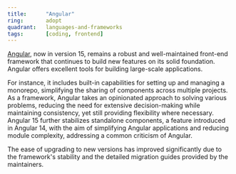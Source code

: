 ```yaml
---
title:      "Angular"
ring:       adopt
quadrant:   languages-and-frameworks
tags:       [coding, frontend]
---
```


[Angular](https://angular.io/), now in version 15, remains a robust and well-maintained front-end framework that continues to build new features on its solid foundation. Angular offers excellent tools for building large-scale applications.

For instance, it includes built-in capabilities for setting up and managing a monorepo, simplifying the sharing of components across multiple projects. As a framework, Angular takes an opinionated approach to solving various problems, reducing the need for extensive decision-making while maintaining consistency, yet still providing flexibility where necessary. Angular 15 further stabilizes standalone components, a feature introduced in Angular 14, with the aim of simplifying Angular applications and reducing module complexity, addressing a common criticism of Angular.

The ease of upgrading to new versions has improved significantly due to the framework's stability and the detailed migration guides provided by the maintainers.
